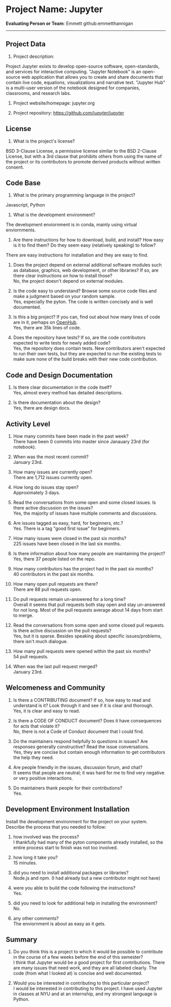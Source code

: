# Project Name:  Jupyter


**Evaluating Person or Team**:
Emmett github:emmetthannigan

---

## Project Data

1. Project description: <br>

Project Jupyter exists to develop open-source software, open-standards, and services for interactive computing. "Jupyter Notebook" is an open-source web application that allows you to create and share documents that contain live code, equations, visualizations and narrative text. "Jupyter Hub" is a multi-user version of the notebook designed for companies, classrooms, and research labs. 



1. Project website/homepage: jupyter.org

1. Project repository: https://github.com/jupyter/jupyter



## License

1. What is the project's license? <br>

BSD 3-Clause License, a permissive license similar to the BSD 2-Clause License, but with a 3rd clause that prohibits others from using the name of the project or its contributors to promote derived products without written consent.


## Code Base


1. What is the primary programming language in the project?

Javascript, Python

1. What is the development environment? <br>

The development enviornment is in conda, mainly using virtual enviornments. 

1. Are there instructions for how to download, build, and install? How easy is it
to find them? Do they seem easy (relatively speaking) to follow? <br>

There are easy instructions for installation and they are easy to find.


1. Does the project depend on external additional software modules such as
database,  graphics, web development, or other libraries? If so, are there clear instructions on how to install those? <br>
No, the project doesn't depend on external modules.


1. Is the code easy to understand? Browse some source code files and make
a judgment based on your random sample. <br>
Yes, especially the pyton. The code is written concisely and is well documented.

1. Is this a big project? If you can, find out about how many lines of code
are in it, perhaps on [OpenHub](https://www.openhub.net/). <br>
Yes, there are 35k lines of code.

1. Does the repository have tests? If so, are the code contributors expected to write tests for newly added code? <br>
Yes, the repository does contain tests. New contributors aren't expected to run their own tests, but they are expected to run the existing tests to make sure none of the build breaks with their new code contribution.


## Code and Design Documentation
1. Is there clear documentation in the code itself? <br>
Yes, almost every method has detailed descriptions.

1. Is there documentation about the design?  <br>
Yes, there are design docs.


## Activity Level


1. How many commits have been made in the past week? <br>
There have been 0 commits into master since Janauary 23rd (for notebook).

1. When was the most recent commit? <br>
January 23rd.

1. How many issues are currently open? <br>
There are 1,712 issues currently open.

1. How long do issues stay open? <br>
Approximately 3 days.

1. Read the conversations from some open and some closed issues. Is there active discussion on the issues? <br>
Yes, the majority of issues have multiple comments and discussions.

1. Are issues tagged as easy, hard, for beginners, etc.? <br>
Yes. There is a tag "good first issue" for beginners. 

1. How many issues were closed in the past six months? <br>
225 issues have been closed in the last six months.

1. Is there information about how many people are maintaining the project? <br>
Yes, there 37 people listed on the repo.

1. How many contributors has the project had in the past six months? <br>
40 contributors in the past six months.

1. How many open pull requests are there? <br>
There are 88 pull requests open.

1. Do pull requests remain un-answered for a long time? <br>
Overall it seems that pull requests both stay open and stay un-answered for not long. Most of the pull requests average about 14 days from start to merge.

1. Read the conversations from some open and some closed pull requests.  Is there active discussion on the pull requests? <br>
Yes, but it is sparse. Besides speaking about specific issues/problems, there isn't much dialogue.

1. How many pull requests were opened within the past six months? <br>
54 pull requests.

1. When was the last  pull request  merged? <br>
January 23rd.

## Welcomeness and Community

1. Is there a CONTRIBUTING document? If so, how easy to read and understand is it?
Look through it and see if it is clear and thorough. <br>
Yes, it is clear and easy to read.

1. Is there a CODE OF CONDUCT document? Does it have consequences for acts that
violate it? <br>
No, there is not a Code of Conduct document that I could find.

1. Do the maintainers respond helpfully to questions in issues?
Are responses generally constructive? Read the issue conversations. <br>
Yes, they are concise but contain enough information to get contributors the help they need.

1. Are people friendly in the issues, discussion forum, and chat? <br>
It seems that people are neutral; it was hard for me to find very negative or very positive interactions.

1. Do maintainers thank people for their contributions? <br>
Yes.

## Development Environment Installation

Install the development environment for the project on your system.
Describe the process that you needed to follow:

1. how involved was the process? <br>
I thankfully had many of the pyton components already installed, so the entire process start to finish was not too involved.

1. how long it take you? <br>
15 minutes.

1. did you need to install additional packages or libraries? <br>
Node.js and npm. (I had already but a new contributor might not have)

1. were you able to build the code following the instructions? <br>
Yes.

1. did you need to look for additional help in installing the environment? <br>
No.

1. any other comments? <br>
The enviornment is about as easy as it gets.



## Summary
1. Do you think  this is a project to which it would be possible to contribute
in the course of a few weeks before the end of this semester? <br>
I think that Jupyter would be a good project for first contributions. There are many issues that need work, and they are all labeled clearly. The code (from what I looked at) is concise and well documented.

1. Would you be interested in contributing to this particular project? <br>
I would be interested in contributing to this project. I have used Jupyter in classes at NYU and at an internship, and my strongest language is Python.
